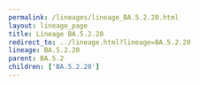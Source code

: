 ```yaml
---
permalink: /lineages/lineage_BA.5.2.20.html
layout: lineage_page
title: Lineage BA.5.2.20
redirect_to: ../lineage.html?lineage=BA.5.2.20
lineage: BA.5.2.20
parent: BA.5.2
children: ['BA.5.2.20']
---
```

